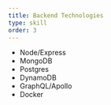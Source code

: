 ```yaml
---
title: Backend Technologies
type: skill
order: 3
---
```


- Node/Express
- MongoDB
- Postgres
- DynamoDB
- GraphQL/Apollo
- Docker
